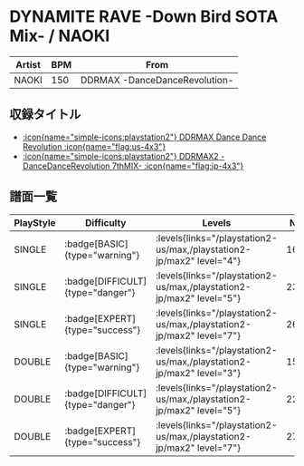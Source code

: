 # DYNAMITE RAVE -Down Bird SOTA Mix- / NAOKI

|Artist|BPM|From|
|------|---|----|
|NAOKI|150|DDRMAX -DanceDanceRevolution-|

## 収録タイトル

- [:icon{name="simple-icons:playstation2"} DDRMAX Dance Dance Revolution :icon{name="flag:us-4x3"}](/playstation2-us/max)
- [:icon{name="simple-icons:playstation2"} DDRMAX2 -DanceDanceRevolution 7thMIX- :icon{name="flag:jp-4x3"}](/playstation2-jp/max2)

## 譜面一覧

|PlayStyle|Difficulty|Levels|Notes|Movie|
|---------|----------|------|-----|-----|
|SINGLE| :badge[BASIC]{type="warning"}| :levels{links="/playstation2-us/max,/playstation2-jp/max2" level="4"}|168/28||
|SINGLE| :badge[DIFFICULT]{type="danger"}| :levels{links="/playstation2-us/max,/playstation2-jp/max2" level="5"}|232/28||
|SINGLE| :badge[EXPERT]{type="success"}| :levels{links="/playstation2-us/max,/playstation2-jp/max2" level="7"}|269/32||
|DOUBLE| :badge[BASIC]{type="warning"}| :levels{links="/playstation2-us/max,/playstation2-jp/max2" level="3"}|153/14||
|DOUBLE| :badge[DIFFICULT]{type="danger"}| :levels{links="/playstation2-us/max,/playstation2-jp/max2" level="5"}|228/9||
|DOUBLE| :badge[EXPERT]{type="success"}| :levels{links="/playstation2-us/max,/playstation2-jp/max2" level="7"}|270/27||

